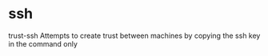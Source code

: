 # ssh
trust-ssh
Attempts to create trust between machines by copying the ssh key in the command only
